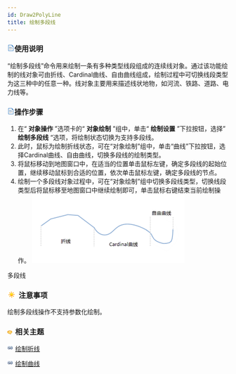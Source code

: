 ```yaml
---
id: Draw2PolyLine
title: 绘制多段线
---
```

### ![](../../../img/read.gif)使用说明

“绘制多段线”命令用来绘制一条有多种类型线段组成的连续线对象。通过该功能绘制的线对象可由折线、Cardinal曲线、自由曲线组成，绘制过程中可切换线段类型为这三种中的任意一种。线对象主要用来描述线状地物，如河流、铁路、道路、电力线等。

### ![](../../../img/read.gif)操作步骤

  1. 在“ **对象操作** ”选项卡的“ **对象绘制** ”组中，单击“ **绘制设置** ”下拉按钮，选择” **绘制多段线** “选项，将绘制状态切换为支持多段线。
  2. 此时，鼠标为绘制折线状态，可在“对象绘制”组中，单击“曲线”下拉按钮，选择Cardinal曲线、自由曲线，切换多段线的绘制类型。
  3. 将鼠标移动到地图窗口中，在适当的位置单击鼠标左键，确定多段线的起始位置，继续移动鼠标到合适的位置，依次单击鼠标左键，确定多段线的节点。
  4. 绘制一个多段线对象过程中，可在“对象绘制”组中切换多段线类型，切换线段类型后将鼠标移至地图窗口中继续绘制即可，单击鼠标右键结束当前绘制操作。
![](img/Draw2PolyLine.png)  

多段线  

### ![](../../../img/note.png) 注意事项

绘制多段线操作不支持参数化绘制。

### ![](../../../img/seealso.png) 相关主题

![](../../../img/smalltitle.png) [绘制折线](DrawPolyLine.htm)

![](../../../img/smalltitle.png) [绘制曲线](DrawCurve.htm)



